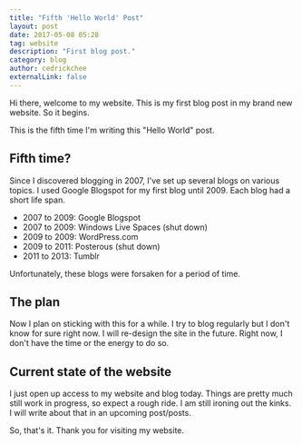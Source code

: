 ```yaml
---
title: "Fifth 'Hello World' Post"
layout: post
date: 2017-05-08 05:28
tag: website
description: "First blog post."
category: blog
author: cedrickchee
externalLink: false
---
```


Hi there, welcome to my website. This is my first blog post in my brand new website. So it begins.

This is the fifth time I'm writing this "Hello World" post.

## Fifth time?

Since I discovered blogging in 2007, I've set up several blogs on various topics. I used Google Blogspot for my first blog until 2009. Each blog had a short life span.

* 2007 to 2009: Google Blogspot
* 2007 to 2009: Windows Live Spaces (shut down)
* 2009 to 2009: WordPress.com
* 2009 to 2011: Posterous (shut down)
* 2011 to 2013: Tumblr

Unfortunately, these blogs were forsaken for a period of time.

<div class="breaker"></div>

## The plan

Now I plan on sticking with this for a while. I try to blog regularly but I don't know for sure right now. I will re-design the site in the future. Right now, I don't have the time or the energy to do so.

<div class="breaker"></div>

## Current state of the website

I just open up access to my website and blog today. Things are pretty much still work in progress, so expect a rough ride. I am still ironing out the kinks. I will write about that in an upcoming post/posts.

<div class="breaker"></div>

So, that's it. Thank you for visiting my website.
